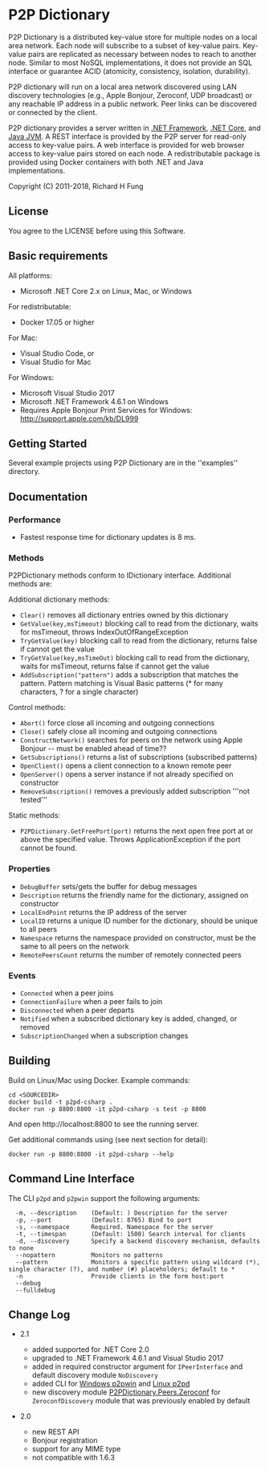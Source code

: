 P2P Dictionary
==============

P2P Dictionary is a distributed key-value store for multiple nodes
on a local area network. Each node will subscribe to 
a subset of key-value pairs. Key-value pairs are replicated as necessary
between nodes to reach to another node. Similar to most 
NoSQL implementations, it does not provide an SQL interface or
guarantee ACID (atomicity, consistency, isolation, durability).

P2P dictionary will run on a local area network discovered using 
LAN discovery technologies (e.g., Apple Bonjour, Zeroconf, UDP broadcast)
or any reachable IP address in a public network. Peer links can be discovered
or connected by the client.

P2P dictionary provides a server written in 
[.NET Framework](https://github.com/rhfung/p2p-dictionary-csharp), 
[.NET Core](https://github.com/rhfung/p2p-dictionary-csharp),
and [Java JVM](https://github.com/rhfung/p2p-dictionary). 
A REST interface is provided by the P2P server for read-only access
to key-value pairs. A web interface is provided for web browser access 
to key-value pairs stored on each node. A redistributable package is provided
using Docker containers with both .NET and Java implementations.


Copyright (C) 2011-2018, Richard H Fung

License
-------

You agree to the LICENSE before using this Software.

Basic requirements
------------------

All platforms:
* Microsoft .NET Core 2.x on Linux, Mac, or Windows

For redistributable:
* Docker 17.05 or higher

For Mac:
* Visual Studio Code, or
* Visual Studio for Mac

For Windows:
* Microsoft Visual Studio 2017
* Microsoft .NET Framework 4.6.1 on Windows
* Requires Apple Bonjour Print Services for Windows:
  http://support.apple.com/kb/DL999

Getting Started
---------------

Several example projects using P2P Dictionary are in the ''examples'' directory.

Documentation
-------------

### Performance

* Fastest response time for dictionary updates is 8 ms.

### Methods

P2PDictionary methods conform to IDictionary interface. Additional methods are:

Additional dictionary methods:

* `Clear()` removes all dictionary entries owned by this dictionary
* `GetValue(key,msTimeout)` blocking call to read from the dictionary, waits for msTimeout, throws IndexOutOfRangeException
* `TryGetValue(key)` blocking call to read from the dictionary, returns false if cannot get the value
* `TryGetValue(key,msTimeOut)` blocking call to read from the dictionary, waits for msTimeout, returns false if cannot get the value
* `AddSubscription("pattern")` adds a subscription that matches the pattern. Pattern matching is Visual Basic patterns (* for many characters, ? for a single character)

Control methods:

* `Abort()` force close all incoming and outgoing connections
* `Close()` safely close all incoming and outgoing connections
* `ConstructNetwork()` searches for peers on the network using Apple Bonjour -- must be enabled ahead of time??
* `GetSubscriptions()` returns a list of subscriptions (subscribed patterns)
* `OpenClient()` opens a client connection to a known remote peer
* `OpenServer()` opens a server instance if not already specified on constructor
* `RemoveSubscription()` removes a previously added subscription '''not tested'''

Static methods:

* `P2PDictionary.GetFreePort(port)` returns the next open free port at or above the specified value. Throws ApplicationException if the port cannot be found.

### Properties

* `DebugBuffer` sets/gets the buffer for debug messages
* `Description` returns the friendly name for the dictionary, assigned on constructor
* `LocalEndPoint` returns the IP address of the server
* `LocalID` returns a unique ID number for the dictionary, should be unique to all peers
* `Namespace` returns the namespace provided on constructor, must be the same to all peers on the network
* `RemotePeersCount` returns the number of remotely connected peers

### Events

* `Connected` when a peer joins
* `ConnectionFailure` when a peer fails to join
* `Disconnected` when a peer departs
* `Notified` when a subscribed dictionary key is added, changed, or removed
* `SubscriptionChanged` when a subscription changes

Building
--------

Build on Linux/Mac using Docker. Example commands:

    cd <SOURCEDIR>
    docker build -t p2pd-csharp .
    docker run -p 8800:8800 -it p2pd-csharp -s test -p 8800

And open http://localhost:8800 to see the running server.

Get additional commands using (see next section for detail):

    docker run -p 8800:8800 -it p2pd-csharp --help

Command Line Interface
----------------------

The CLI `p2pd` and `p2pwin` support the following arguments:

      -m, --description    (Default: ) Description for the server
      -p, --port           (Default: 8765) Bind to port
      -s, --namespace      Required. Namespace for the server
      -t, --timespan       (Default: 1500) Search interval for clients
      -d, --discovery      Specify a backend discovery mechanism, defaults to none
      --nopattern          Monitors no patterns
      --pattern            Monitors a specific pattern using wildcard (*), single character (?), and number (#) placeholders; default to *
      -n                   Provide clients in the form host:port
      --debug
      --fulldebug

Change Log
----------

* 2.1
  * added supported for .NET Core 2.0
  * upgraded to .NET Framework 4.6.1 and Visual Studio 2017
  * added in required constructor argument for `IPeerInterface` and default discovery module `NoDiscovery`
  * added CLI for [Windows p2pwin](src/p2pwin) and [Linux p2pd](src/p2pd)
  * new discovery module [P2PDictionary.Peers.Zeroconf](src/P2PDictionary.Peers.Zeroconf) for `ZeroconfDiscovery` module that was previously enabled by default

* 2.0
  * new REST API
  * Bonjour registration
  * support for any MIME type
  * not compatible with 1.6.3
